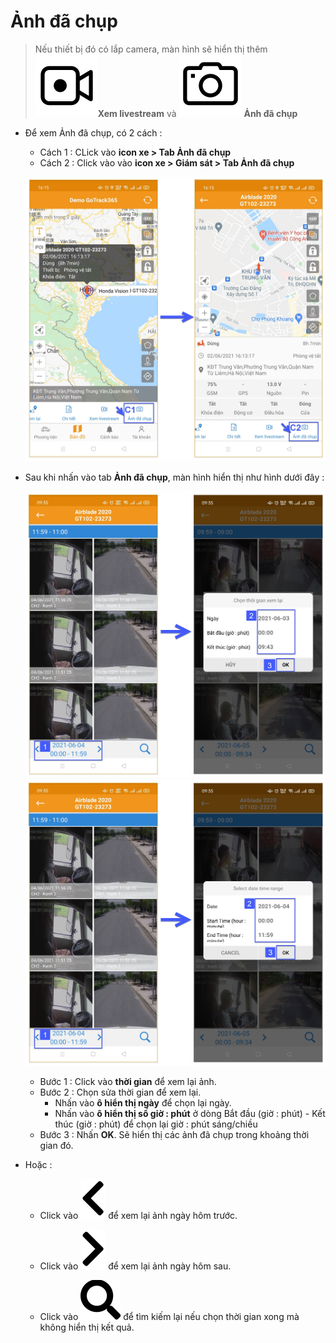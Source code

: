 # Ảnh đã chụp

> Nếu thiết bị đó có lắp camera, màn hình sẽ hiển thị thêm <span class="icon-left svg-filter-blue1">![Ok](/docs/assets/images/web-interface/icon/SVG/icons8-live-video-on.svg)**Xem livestream** và  <span class="icon-left svg-filter-blue1">![Ok](/docs/assets/images/web-interface/icon/SVG/icons8-camera.svg) **Ảnh đã chụp** 

- Để xem Ảnh đã chụp, có 2 cách :
  - Cách 1 : CLick vào **icon xe > Tab Ảnh đã chụp**
  - Cách 2 : Click vào vào **icon xe > Giám sát > Tab Ảnh đã chụp**
    
  <span class="icon-left5">![Interface Web](/docs/assets/images/web-interface/app-gotrack365/photo.jpg)

- Sau khi nhấn vào tab **Ảnh đã chụp**, màn hình hiển thị như hình dưới đây :

    <span class="icon-left5">![Interface Web](/docs/assets/images/web-interface/app-gotrack365/photo-3.jpg)
    <span class="icon-left5">![Interface Web](/docs/assets/images/web-english/gotrack365-el/photos.jpg)
    
    - Bước 1 : Click vào **thời gian** để xem lại ảnh.
    - Bước 2 : Chọn sửa thời gian để xem lại.
      - Nhấn vào **ô hiển thị ngày** để chọn lại ngày.
      - Nhấn vào **ô hiển thị số giờ : phút** ở dòng Bắt đầu (giờ  : phút) - Kết thúc (giờ  : phút) để chọn lại giờ : phút  sáng/chiều 
    - Bước 3 : Nhấn **OK**.  Sẽ hiển thị các ảnh đã chụp trong khoảng thời gian đó.
- Hoặc :
  - Click vào <span class="icon-left svg-filter-blue1">![Ok](/docs/assets/images/web-interface/icon/SVG/chevron-left.svg) để xem lại ảnh ngày hôm trước.

  - Click vào <span class="icon-left svg-filter-blue1">![Ok](/docs/assets/images/web-interface/icon/SVG/chevron-right.svg) để xem lại ảnh ngày hôm sau.
  
  - Click vào <span class="icon-left svg-filter-blue1">![Ok](/docs/assets/images/web-interface/icon/SVG/search.svg)  để tìm kiếm lại nếu chọn thời gian xong mà không hiển thị kết quả.
  